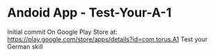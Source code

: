 # Andoid App - Test-Your-A-1
Initial commit
On Google Play Store at: https://play.google.com/store/apps/details?id=com.torus.A1
Test your German skill 
